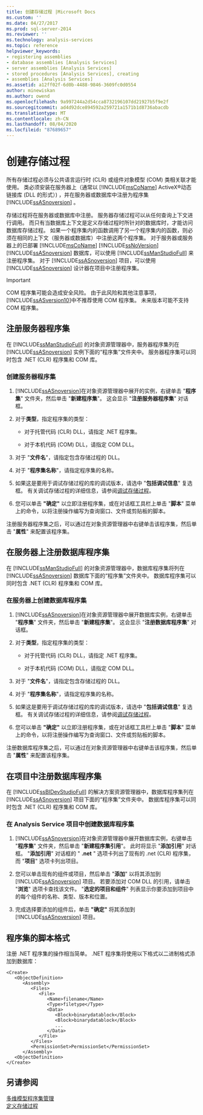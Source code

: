 ```yaml
---
title: 创建存储过程 |Microsoft Docs
ms.custom: ''
ms.date: 04/27/2017
ms.prod: sql-server-2014
ms.reviewer: ''
ms.technology: analysis-services
ms.topic: reference
helpviewer_keywords:
- registering assemblies
- database assemblies [Analysis Services]
- server assemblies [Analysis Services]
- stored procedures [Analysis Services], creating
- assemblies [Analysis Services]
ms.assetid: a12ff02f-6d0b-4488-9846-3609fc0d0554
author: minewiskan
ms.author: owend
ms.openlocfilehash: 9a997244a2d54cca8732196107dd21927b5f9e2f
ms.sourcegitcommit: ad4d92dce894592a259721a1571b1d8736abacdb
ms.translationtype: MT
ms.contentlocale: zh-CN
ms.lasthandoff: 08/04/2020
ms.locfileid: "87689657"
---
```

# <a name="creating-stored-procedures"></a>创建存储过程
  所有存储过程必须与公共语言运行时 (CLR) 或组件对象模型 (COM) 类相关联才能使用。 类必须安装在服务器上（通常以 [!INCLUDE[msCoName](../../includes/msconame-md.md)] ActiveX®动态链接库 (DLL 的形式）) ，并在服务器或数据库中注册为程序集 [!INCLUDE[ssASnoversion](../../includes/ssasnoversion-md.md)] 。  
  
 存储过程将在服务器或数据库中注册。 服务器存储过程可以从任何查询上下文进行调用。 而只有当数据库上下文是定义存储过程时所针对的数据库时，才能访问数据库存储过程。 如果一个程序集内的函数调用了另一个程序集内的函数，则必须在相同的上下文（服务器或数据库）中注册这两个程序集。 对于服务器或服务器上的已部署 [!INCLUDE[msCoName](../../includes/msconame-md.md)] [!INCLUDE[ssNoVersion](../../includes/ssnoversion-md.md)] [!INCLUDE[ssASnoversion](../../includes/ssasnoversion-md.md)] 数据库，可以使用 [!INCLUDE[ssManStudioFull](../../includes/ssmanstudiofull-md.md)] 来注册程序集。 对于 [!INCLUDE[ssASnoversion](../../includes/ssasnoversion-md.md)] 项目，可以使用 [!INCLUDE[ssASnoversion](../../includes/ssasnoversion-md.md)] 设计器在项目中注册程序集。  
  
> [!IMPORTANT]  
>  COM 程序集可能会造成安全风险。 由于此风险和其他注意事项， [!INCLUDE[ssASversion10](../../includes/ssasversion10-md.md)]中不推荐使用 COM 程序集。 未来版本可能不支持 COM 程序集。  
  
## <a name="registering-a-server-assembly"></a>注册服务器程序集  
 在 [!INCLUDE[ssManStudioFull](../../includes/ssmanstudiofull-md.md)] 的对象资源管理器中，服务器程序集列在 [!INCLUDE[ssASnoversion](../../includes/ssasnoversion-md.md)] 实例下面的“程序集”文件夹中。 服务器程序集可以同时包含 .NET (CLR) 程序集和 COM 库。  
  
### <a name="to-create-a-server-assembly"></a>创建服务器程序集  
  
1.  [!INCLUDE[ssASnoversion](../../includes/ssasnoversion-md.md)]在对象资源管理器中展开的实例，右键单击 "**程序集**" 文件夹，然后单击 "**新建程序集**"。 这会显示 "**注册服务器程序集**" 对话框。  
  
2.  对于**类型**，指定程序集的类型：  
  
    -   对于托管代码 (CLR) DLL，请指定 .NET 程序集。  
  
    -   对于本机代码 (COM) DLL，请指定 COM DLL。  
  
3.  对于 "**文件名**"，请指定包含存储过程的 DLL。  
  
4.  对于 "**程序集名称**"，请指定程序集的名称。  
  
5.  如果这是要用于调试存储过程的库的调试版本，请选中 "**包括调试信息**" 复选框。 有关调试存储过程的详细信息，请参阅[调试存储过程](debugging-stored-procedures.md)。  
  
6.  您可以单击 **"确定"** 以立即注册程序集，或在对话框工具栏上单击 "**脚本**" 菜单上的命令，以将注册操作编写为查询窗口、文件或剪贴板的脚本。  
  
 注册服务器程序集之后，可以通过在对象资源管理器中右键单击该程序集，然后单击 "**属性**" 来配置该程序集。  
  
## <a name="registering-a-database-assembly-on-the-server"></a>在服务器上注册数据库程序集  
 在 [!INCLUDE[ssManStudioFull](../../includes/ssmanstudiofull-md.md)] 的对象资源管理器中，数据库程序集将列在 [!INCLUDE[ssASnoversion](../../includes/ssasnoversion-md.md)] 数据库下面的“程序集”文件夹中。 数据库程序集可以同时包含 .NET (CLR) 程序集和 COM 库。  
  
### <a name="to-create-a-database-assembly-on-a-server"></a>在服务器上创建数据库程序集  
  
1.  [!INCLUDE[ssASnoversion](../../includes/ssasnoversion-md.md)]在对象资源管理器中展开数据库实例，右键单击 "**程序集**" 文件夹，然后单击 "**新建程序集**"。 这会显示 "**注册数据库程序集**" 对话框。  
  
2.  对于**类型**，指定程序集的类型：  
  
    -   对于托管代码 (CLR) DLL，请指定 .NET 程序集。  
  
    -   对于本机代码 (COM) DLL，请指定 COM DLL。  
  
3.  对于 "**文件名**"，请指定包含存储过程的 DLL。  
  
4.  对于 "**程序集名称**"，请指定程序集的名称。  
  
5.  如果这是要用于调试存储过程的库的调试版本，请选中 "**包括调试信息**" 复选框。 有关调试存储过程的详细信息，请参阅[调试存储过程](debugging-stored-procedures.md)。  
  
6.  您可以单击 **"确定"** 以立即注册程序集，或在对话框工具栏上单击 "**脚本**" 菜单上的命令，以将注册操作编写为查询窗口、文件或剪贴板的脚本。  
  
 注册数据库程序集之后，可以通过在对象资源管理器中右键单击该程序集，然后单击 "**属性**" 来配置该程序集。  
  
## <a name="registering-a-database-assembly-in-a-project"></a>在项目中注册数据库程序集  
 在 [!INCLUDE[ssBIDevStudioFull](../../includes/ssbidevstudiofull-md.md)] 的解决方案资源管理器中，数据库程序集列在 [!INCLUDE[ssASnoversion](../../includes/ssasnoversion-md.md)] 项目下面的“程序集”文件夹中。 数据库程序集可以同时包含 .NET (CLR) 程序集和 COM 库。  
  
### <a name="to-create-a-database-assembly-in-an-analysis-service-project"></a>在 Analysis Service 项目中创建数据库程序集  
  
1.  [!INCLUDE[ssASnoversion](../../includes/ssasnoversion-md.md)]在对象资源管理器中展开数据库实例，右键单击 "**程序集**" 文件夹，然后单击 "**新建程序集引用**"。 此时将显示 "**添加引用**" 对话框。 "**添加引用**" 对话框的 " **.net** " 选项卡列出了现有的 .net (CLR) 程序集，而 "**项目**" 选项卡列出项目。  
  
2.  您可以单击现有的组件或项目，然后单击 "**添加**" 以将其添加到 [!INCLUDE[ssASnoversion](../../includes/ssasnoversion-md.md)] 项目。 若要添加对 COM DLL 的引用，请单击 "**浏览**" 选项卡查找该文件。 "**选定的项目和组件**" 列表显示你要添加到项目中的每个组件的名称、类型、版本和位置。  
  
3.  完成选择要添加的组件后，单击 **"确定"** 将其添加到 [!INCLUDE[ssASnoversion](../../includes/ssasnoversion-md.md)] 项目。  
  
## <a name="script-format-for-an-assembly"></a>程序集的脚本格式  
 注册 .NET 程序集的操作相当简单。 .NET 程序集将使用以下格式以二进制格式添加到数据库：  
  
```  
<Create>  
   <ObjectDefinition>  
      <Assembly>  
         <Files>  
            <File>  
               <Name>filename</Name>  
               <Type>filetype</Type>  
               <Data>  
                  <Block>binarydatablock</Block>  
                  <Block>binarydatablock</Block>  
                  ...  
               </Data>  
            </File>  
         </Files>  
         <PermissionSet>PermissionSet</PermissionSet>  
      </Assembly>  
   <ObjectDefinition>  
</Create>  
```  
  
## <a name="see-also"></a>另请参阅  
 [多维模型程序集管理](../multidimensional-models/multidimensional-model-assemblies-management.md)   
 [定义存储过程](defining-stored-procedures.md)  
  
  
